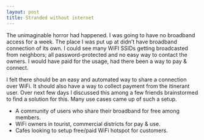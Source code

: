 ```yaml
---
layout: post
title: Stranded without internet
---
```

The unimaginable horror had happened. I was going to have no broadband access for a week. The place I was put up at didn’t have broadband connection of its own. I could see many WiFI SSIDs getting broadcasted from neighbors; all password-protected and no easy way to contact the owners. I would have paid for the usage, had there been a way to pay & connect.

I felt there should be an easy and automated way to share a connection over WiFi. It should also have a way to collect payment from the itinerant user.
Over next few days I discussed this among a few friends brainstormed to find a solution for this. Many use cases came up of such a setup.

* A  community of users who share their broadband for free among members. 
* WiFi owners in tourist, commercial districts for pay & use.
* Cafes looking to setup free/paid WiFi hotspot  for customers.
